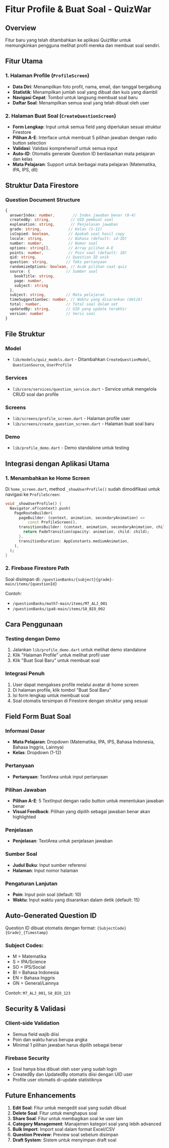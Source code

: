# Fitur Profile & Buat Soal - QuizWar

## Overview

Fitur baru yang telah ditambahkan ke aplikasi QuizWar untuk memungkinkan pengguna melihat profil mereka dan membuat soal sendiri.

## Fitur Utama

### 1. Halaman Profile (`ProfileScreen`)

- **Data Diri**: Menampilkan foto profil, nama, email, dan tanggal bergabung
- **Statistik**: Menampilkan jumlah soal yang dibuat dan kuis yang diambil
- **Navigasi Cepat**: Tombol untuk langsung membuat soal baru
- **Daftar Soal**: Menampilkan semua soal yang telah dibuat oleh user

### 2. Halaman Buat Soal (`CreateQuestionScreen`)

- **Form Lengkap**: Input untuk semua field yang diperlukan sesuai struktur Firestore
- **Pilihan A-E**: Interface untuk membuat 5 pilihan jawaban dengan radio button selection
- **Validasi**: Validasi komprehensif untuk semua input
- **Auto-ID**: Otomatis generate Question ID berdasarkan mata pelajaran dan kelas
- **Mata Pelajaran**: Support untuk berbagai mata pelajaran (Matematika, IPA, IPS, dll)

## Struktur Data Firestore

### Question Document Structure

```typescript
{
  answerIndex: number,        // Index jawaban benar (0-4)
  createdBy: string,         // UID pembuat soal
  explanation: string,       // Penjelasan jawaban
  grade: string,            // Kelas (1-12)
  isCopied: boolean,        // Apakah soal hasil copy
  locale: string,           // Bahasa (default: id-ID)
  number: number,           // Nomor soal
  options: string[],        // Array pilihan A-E
  points: number,           // Poin soal (default: 10)
  qid: string,             // Question ID unik
  question: string,        // Teks pertanyaan
  randomizeOptions: boolean, // Acak pilihan saat quiz
  source: {                // Sumber soal
    bookTitle: string,
    page: number,
    subject: string
  },
  subject: string,         // Mata pelajaran
  timeSuggestionSec: number, // Waktu yang disarankan (detik)
  total: number,           // Total soal dalam set
  updatedBy: string,       // UID yang update terakhir
  version: number          // Versi soal
}
```

## File Struktur

### Model

- `lib/models/quiz_models.dart` - Ditambahkan `CreateQuestionModel`, `QuestionSource`, `UserProfile`

### Services

- `lib/core/services/question_service.dart` - Service untuk mengelola CRUD soal dan profile

### Screens

- `lib/screens/profile_screen.dart` - Halaman profile user
- `lib/screens/create_question_screen.dart` - Halaman buat soal baru

### Demo

- `lib/profile_demo.dart` - Demo standalone untuk testing

## Integrasi dengan Aplikasi Utama

### 1. Menambahkan ke Home Screen

Di `home_screen.dart`, method `_showUserProfile()` sudah dimodifikasi untuk navigasi ke `ProfileScreen`:

```dart
void _showUserProfile() {
  Navigator.of(context).push(
    PageRouteBuilder(
      pageBuilder: (context, animation, secondaryAnimation) =>
          const ProfileScreen(),
      transitionsBuilder: (context, animation, secondaryAnimation, child) {
        return FadeTransition(opacity: animation, child: child);
      },
      transitionDuration: AppConstants.mediumAnimation,
    ),
  );
}
```

### 2. Firebase Firestore Path

Soal disimpan di: `/questionBanks/{subject}{grade}-main/items/{questionId}`

Contoh:

- `/questionBanks/math7-main/items/M7_ALJ_001`
- `/questionBanks/ipa8-main/items/S8_BIO_002`

## Cara Penggunaan

### Testing dengan Demo

1. Jalankan `lib/profile_demo.dart` untuk melihat demo standalone
2. Klik "Halaman Profile" untuk melihat profil user
3. Klik "Buat Soal Baru" untuk membuat soal

### Integrasi Penuh

1. User dapat mengakses profile melalui avatar di home screen
2. Di halaman profile, klik tombol "Buat Soal Baru"
3. Isi form lengkap untuk membuat soal
4. Soal otomatis tersimpan di Firestore dengan struktur yang sesuai

## Field Form Buat Soal

### Informasi Dasar

- **Mata Pelajaran**: Dropdown (Matematika, IPA, IPS, Bahasa Indonesia, Bahasa Inggris, Lainnya)
- **Kelas**: Dropdown (1-12)

### Pertanyaan

- **Pertanyaan**: TextArea untuk input pertanyaan

### Pilihan Jawaban

- **Pilihan A-E**: 5 TextInput dengan radio button untuk menentukan jawaban benar
- **Visual Feedback**: Pilihan yang dipilih sebagai jawaban benar akan highlighted

### Penjelasan

- **Penjelasan**: TextArea untuk penjelasan jawaban

### Sumber Soal

- **Judul Buku**: Input sumber referensi
- **Halaman**: Input nomor halaman

### Pengaturan Lanjutan

- **Poin**: Input poin soal (default: 10)
- **Waktu**: Input waktu yang disarankan dalam detik (default: 15)

## Auto-Generated Question ID

Question ID dibuat otomatis dengan format:
`{SubjectCode}{Grade}_{Timestamp}`

### Subject Codes:

- M = Matematika
- S = IPA/Science
- SO = IPS/Social
- BI = Bahasa Indonesia
- EN = Bahasa Inggris
- GN = General/Lainnya

Contoh: `M7_ALJ_001`, `S8_BIO_123`

## Security & Validasi

### Client-side Validation

- Semua field wajib diisi
- Poin dan waktu harus berupa angka
- Minimal 1 pilihan jawaban harus dipilih sebagai benar

### Firebase Security

- Soal hanya bisa dibuat oleh user yang sudah login
- CreatedBy dan UpdatedBy otomatis diisi dengan UID user
- Profile user otomatis di-update statistiknya

## Future Enhancements

1. **Edit Soal**: Fitur untuk mengedit soal yang sudah dibuat
2. **Delete Soal**: Fitur untuk menghapus soal
3. **Share Soal**: Fitur untuk membagikan soal ke user lain
4. **Category Management**: Manajemen kategori soal yang lebih advanced
5. **Bulk Import**: Import soal dalam format Excel/CSV
6. **Question Preview**: Preview soal sebelum disimpan
7. **Draft System**: Sistem untuk menyimpan draft soal
